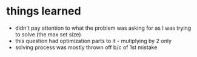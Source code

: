 # things learned
- didn't pay attention to what the problem was asking for as I was trying to solve (the max set size)
- this question had optimization parts to it - mutiplying by 2 only
- solving process was mostly thrown off b/c of 1st mistake
